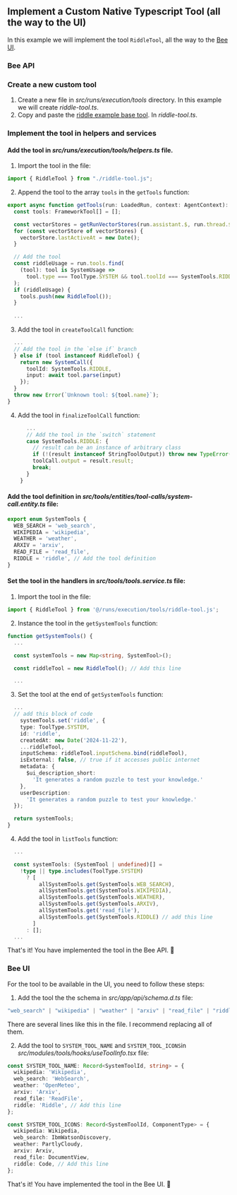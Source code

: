 ## Implement a Custom Native Typescript Tool (all the way to the UI)

 In this example we will implement the tool `RiddleTool`, all the way to the [Bee UI](https://github.com/i-am-bee/bee-ui).

### Bee API 

### Create a new custom tool

1. Create a new file in *src/runs/execution/tools* directory. In this example we will create *riddle-tool.ts*.
2. Copy and paste the [riddle example base tool](https://github.com/i-am-bee/bee-agent-framework/blob/main/examples/tools/custom/base.ts). In *riddle-tool.ts*.

### Implement the tool in helpers and services

#### Add the tool in *src/runs/execution/tools/helpers.ts* file.

1. Import the tool in the file:

```typescript
import { RiddleTool } from "./riddle-tool.js";
```

2. Append the tool to the array `tools` in the `getTools` function:

```typescript
export async function getTools(run: LoadedRun, context: AgentContext): Promise<FrameworkTool[]> {
  const tools: FrameworkTool[] = [];

  const vectorStores = getRunVectorStores(run.assistant.$, run.thread.$);
  for (const vectorStore of vectorStores) {
    vectorStore.lastActiveAt = new Date();
  }

  // Add the tool
  const riddleUsage = run.tools.find(
    (tool): tool is SystemUsage =>
      tool.type === ToolType.SYSTEM && tool.toolId === SystemTools.RIDDLE
  );
  if (riddleUsage) {
    tools.push(new RiddleTool());
  }
  
  ...
```
3. Add the tool in `createToolCall` function:

```typescript
  ...
  // Add the tool in the `else if` branch
  } else if (tool instanceof RiddleTool) {
    return new SystemCall({
      toolId: SystemTools.RIDDLE,
      input: await tool.parse(input)
    });
  }
  throw new Error(`Unknown tool: ${tool.name}`);
}
```
4. Add the tool in `finalizeToolCall` function:

```typescript
      ...
      // Add the tool in the `switch` statement
      case SystemTools.RIDDLE: {
        // result can be an instance of arbitrary class
        if (!(result instanceof StringToolOutput)) throw new TypeError();
        toolCall.output = result.result;
        break;
      }
    }
````

#### Add the tool definition in *src/tools/entities/tool-calls/system-call.entity.ts* file:

```typescript
export enum SystemTools {
  WEB_SEARCH = 'web_search',
  WIKIPEDIA = 'wikipedia',
  WEATHER = 'weather',
  ARXIV = 'arxiv',
  READ_FILE = 'read_file',
  RIDDLE = 'riddle', // Add the tool definition
}
```

#### Set the tool in the handlers in *src/tools/tools.service.ts* file:

1. Import the tool in the file:

```typescript
import { RiddleTool } from '@/runs/execution/tools/riddle-tool.js';
```

2. Instance the tool in the `getSystemTools` function:

```typescript
function getSystemTools() {
  ...

  const systemTools = new Map<string, SystemTool>();

  const riddleTool = new RiddleTool(); // Add this line

  ...
```
3. Set the tool at the end of `getSystemTools` function:

```typescript
  ...
  // add this block of code
    systemTools.set('riddle', {
    type: ToolType.SYSTEM,
    id: 'riddle',
    createdAt: new Date('2024-11-22'),
    ...riddleTool,
    inputSchema: riddleTool.inputSchema.bind(riddleTool),
    isExternal: false, // true if it accesses public internet
    metadata: {
      $ui_description_short:
        'It generates a random puzzle to test your knowledge.'
    },
    userDescription:
      'It generates a random puzzle to test your knowledge.'
  });

  return systemTools;
}
```
4. Add the tool in `listTools` function:

```typescript
  ...

  const systemTools: (SystemTool | undefined)[] =
    !type || type.includes(ToolType.SYSTEM)
      ? [
          allSystemTools.get(SystemTools.WEB_SEARCH),
          allSystemTools.get(SystemTools.WIKIPEDIA),
          allSystemTools.get(SystemTools.WEATHER),
          allSystemTools.get(SystemTools.ARXIV),
          allSystemTools.get('read_file'),
          allSystemTools.get(SystemTools.RIDDLE) // add this line
        ]
      : [];
  ...
```
That's it! You have implemented the tool in the Bee API. :rocket:

### Bee UI

For the tool to be available in the UI, you need to follow these steps:

1. Add the tool the the schema in *src/app/api/schema.d.ts* file:

```typescript
"web_search" | "wikipedia" | "weather" | "arxiv" | "read_file" | "riddle";
```

There are several lines like this in the file. I recommend replacing all of them.

2. Add the tool to `SYSTEM_TOOL_NAME` and `SYSTEM_TOOL_ICONS`in *src/modules/tools/hooks/useToolInfo.tsx* file:

```typescript
const SYSTEM_TOOL_NAME: Record<SystemToolId, string> = {
  wikipedia: 'Wikipedia',
  web_search: 'WebSearch',
  weather: 'OpenMeteo',
  arxiv: 'Arxiv',
  read_file: 'ReadFile',
  riddle: 'Riddle', // Add this line
};

const SYSTEM_TOOL_ICONS: Record<SystemToolId, ComponentType> = {
  wikipedia: Wikipedia,
  web_search: IbmWatsonDiscovery,
  weather: PartlyCloudy,
  arxiv: Arxiv,
  read_file: DocumentView,
  riddle: Code, // Add this line
};
```

That's it! You have implemented the tool in the Bee UI. :rocket: